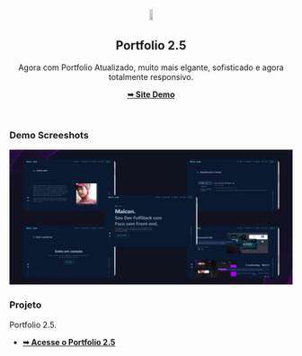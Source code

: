 <div align="center">
  <img width="10%" height="10%" src="public/favicon.ico" />

  <h2 align="center">Portfolio 2.5</h2>

  Agora com Portfolio Atualizado, muito mais elgante, sofisticado e agora totalmente responsivo.

  <a href="https://ompo.netlify.app"><strong>➥ Site Demo</strong></a>

</div>

<br />

### Demo Screeshots

![Desktop Demo](project_4.png)

### Projeto

Portfolio 2.5.

* <a href="https://ompo.netlify.app"><strong>➥ Acesse o Portfolio 2.5</strong></a>

<br/>
